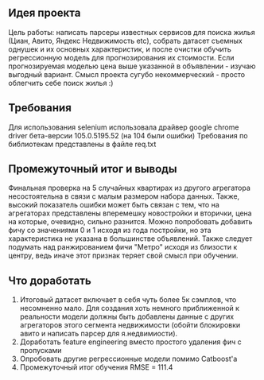 ## Идея проекта
Цель работы: написать парсеры известных сервисов для поиска жилья (Циан, Авито, Яндекс Недвижимость etc), собрать датасет съемных однушек и их основных характеристик, и после очистки обучить регрессионную модель для прогнозирования их стоимости. Если прогнозируемая моделью цена выше указанной в объявлении - изучаю выгодный вариант. Смысл проекта сугубо некоммерческий - просто облегчить себе поиск жилья :)

## Требования
Для использования selenium использовала драйвер google chrome driver бета-версии 105.0.5195.52 (на 104 были ошибки)
Требования по библиотекам представлены в файле req.txt

## Промежуточный итог и выводы
Финальная проверка на 5 случайных квартирах из другого агрегатора несостоятельна в связи с малым размером набора данных. Также, высокий показатель ошибки может быть связан с тем, что на агрегаторах представлены вперемешку новостройки и вторички, цена на которые, очевидно, сильно разнится. Можно попробовать добавить фичу со значениями 0 и 1 исходя из года постройки, но эта характеристика не указана в большинстве объявлений. Также следует подумать над ранжированием фичи "Метро" исходя из близости к центру, ведь иначе этот признак теряет свой смысл при обучении.

## Что доработать
1. Итоговый датасет включает в себя чуть более 5к сэмплов, что несомненно мало. Для создания хоть немного приближенной к реальности модели должны быть добавлены данные с других агрегаторов этого сегмента недвижимости (обойти блокировки авито и написать парсер для я.недвимиости).
2. Доработать feature engineering вместо простого удаления фич с пропусками
3. Опробовать другие регрессионные модели помимо Catboost'а
4. Промежуточный итог обучения RMSE = 111.4